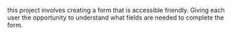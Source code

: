 this project involves creating a form that is accessible friendly. Giving each user the opportunity to understand what fields are needed to complete the form.
